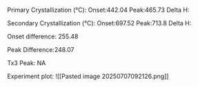 Primary Crystallization (°C):
	Onset:442.04
	Peak:465.73
	Delta H:
	
Secondary Crystallization  (°C):
	Onset:697.52
	Peak:713.8
	Delta H:
	
Onset difference: 255.48

Peak Difference:248.07

Tx3 Peak: NA
<!-- PUBLISH STOP -->
Experiment plot:
![[Pasted image 20250707092126.png]]
